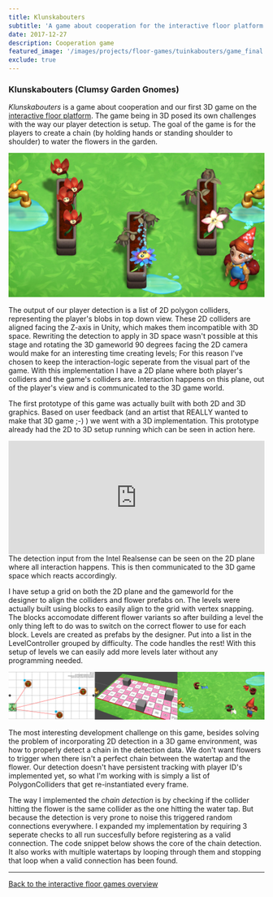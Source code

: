```yaml
---
title: Klunskabouters
subtitle: 'A game about cooperation for the interactive floor platform'
date: 2017-12-27
description: Cooperation game
featured_image: '/images/projects/floor-games/tuinkabouters/game_final.jpg'
exclude: true
---
```


### Klunskabouters (Clumsy Garden Gnomes)
_Klunskabouters_ is a game about cooperation and our first 3D game on the [interactive floor platform](/project/interactive-floor-project). The game being in 3D posed its own challenges with the way our player detection is setup. 
The goal of the game is for the players to create a chain (by holding hands or standing shoulder to shoulder) to water the flowers in the garden.

![](/images/projects/floor-games/tuinkabouters/game_final.jpg)

The output of our player detection is a list of 2D polygon colliders, representing the player's blobs in top down view. These 2D colliders are aligned facing the Z-axis in Unity, which makes them incompatible with 3D space.
Rewriting the detection to apply in 3D space wasn't possible at this stage and rotating the 3D gameworld 90 degrees facing the 2D camera would make for an interesting time creating levels; For this reason I've chosen to keep the interaction-logic seperate from the visual part of the game. 
With this implementation I have a 2D plane where both player's colliders and the game's colliders are. Interaction happens on this plane, out of the player's view and is communicated to the 3D game world.

The first prototype of this game was actually built with both 2D and 3D graphics. Based on user feedback (and an artist that REALLY wanted to make that 3D game ;-) ) we went with a 3D implementation. This prototype already had the 2D to 3D setup running which can be seen in action here.

<div style="width:100%;height:0px;position:relative;padding-bottom:44.277%;"><iframe src="https://streamable.com/s/dwktk/ckjuwc" frameborder="0" width="100%" height="100%" allowfullscreen style="width:100%;height:100%;position:absolute;left:0px;top:0px;overflow:hidden;"></iframe></div>
The detection input from the Intel Realsense can be seen on the 2D plane where all interaction happens. This is then communicated to the 3D game space which reacts accordingly.

I have setup a grid on both the 2D plane and the gameworld for the designer to align the colliders and flower prefabs on. The levels were actually built using blocks to easily align to the grid with vertex snapping.
The blocks accomodate different flower variants so after building a level the only thing left to do was to switch on the correct flower to use for each block.
Levels are created as prefabs by the designer. Put into a list in the LevelController grouped by difficulty. The code handles the rest! With this setup of levels we can easily add more levels later without any programming needed.

![](/images/projects/floor-games/tuinkabouters/design_to_game.png)

The most interesting development challenge on this game, besides solving the problem of incorporating 2D detection in a 3D game environment, was how to properly detect a chain in the detection data.
We don't want flowers to trigger when there isn't a perfect chain between the watertap and the flower. Our detection doesn't have persistent tracking with player ID's implemented yet, so what I'm working with is simply a list of PolygonColliders that get re-instantiated every frame.  

The way I implemented the _chain detection_ is by checking if the collider hitting the flower is the same collider as the one hitting the water tap. But because the detection is very prone to noise this triggered random connections everywhere.
I expanded my implementation by requiring 3 seperate checks to all run succesfully before registering as a valid connection.
The code snippet below shows the core of the chain detection. It also works with multiple watertaps by looping through them and stopping that loop when a valid connection has been found.
<script src="https://gist.github.com/Rynji/c20d5b88cbfe35ec32914e15823ce831.js" type="text/javascript"></script>

----

[Back to the interactive floor games overview](/project/interactive-floor-games)

